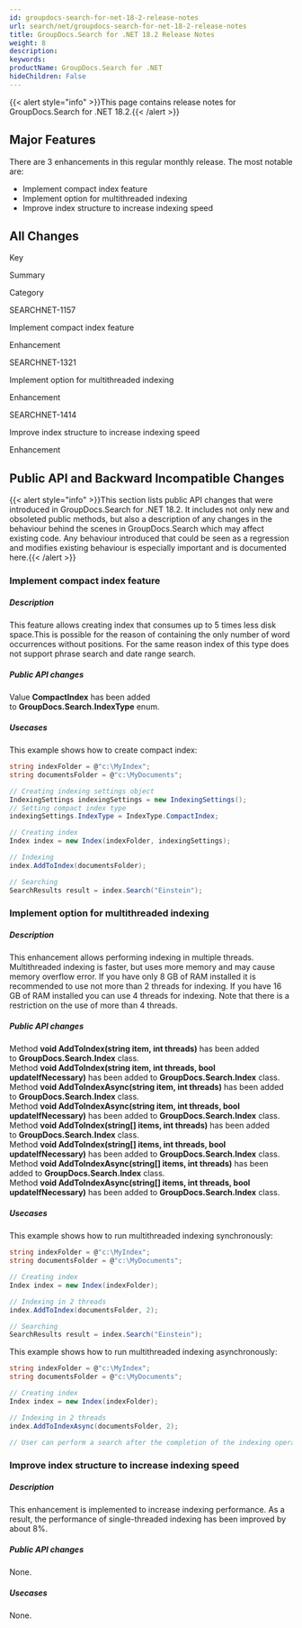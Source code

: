 ```yaml
---
id: groupdocs-search-for-net-18-2-release-notes
url: search/net/groupdocs-search-for-net-18-2-release-notes
title: GroupDocs.Search for .NET 18.2 Release Notes
weight: 8
description: 
keywords: 
productName: GroupDocs.Search for .NET
hideChildren: False
---
```

{{< alert style="info" >}}This page contains release notes for GroupDocs.Search for .NET 18.2.{{< /alert >}}

## Major Features

There are 3 enhancements in this regular monthly release. The most notable are:

*   Implement compact index feature
*   Implement option for multithreaded indexing 
*   Improve index structure to increase indexing speed

## All Changes

Key

Summary

Category

SEARCHNET-1157

Implement compact index feature

Enhancement

SEARCHNET-1321

Implement option for multithreaded indexing

Enhancement

SEARCHNET-1414

Improve index structure to increase indexing speed

Enhancement

## Public API and Backward Incompatible Changes

{{< alert style="info" >}}This section lists public API changes that were introduced in GroupDocs.Search for .NET 18.2. It includes not only new and obsoleted public methods, but also a description of any changes in the behaviour behind the scenes in GroupDocs.Search which may affect existing code. Any behaviour introduced that could be seen as a regression and modifies existing behaviour is especially important and is documented here.{{< /alert >}}

### Implement compact index feature

##### Description

This feature allows creating index that consumes up to 5 times less disk space.This is possible for the reason of containing the only number of word occurrences without positions. For the same reason index of this type does not support phrase search and date range search.

##### Public API changes

Value **CompactIndex** has been added to **GroupDocs.Search.IndexType** enum.

##### Usecases

This example shows how to create compact index:

```csharp
string indexFolder = @"c:\MyIndex";
string documentsFolder = @"c:\MyDocuments";

// Creating indexing settings object
IndexingSettings indexingSettings = new IndexingSettings();
// Setting compact index type
indexingSettings.IndexType = IndexType.CompactIndex;

// Creating index
Index index = new Index(indexFolder, indexingSettings);

// Indexing
index.AddToIndex(documentsFolder);

// Searching
SearchResults result = index.Search("Einstein");
```

### Implement option for multithreaded indexing

##### Description

This enhancement allows performing indexing in multiple threads. Multithreaded indexing is faster, but uses more memory and may cause memory overflow error. If you have only 8 GB of RAM installed it is recommended to use not more than 2 threads for indexing. If you have 16 GB of RAM installed you can use 4 threads for indexing. Note that there is a restriction on the use of more than 4 threads.

##### Public API changes

Method **void AddToIndex(string item, int threads)** has been added to **GroupDocs.Search.Index** class.  
Method **void AddToIndex(string item, int threads, bool updateIfNecessary)** has been added to **GroupDocs.Search.Index** class.  
Method **void AddToIndexAsync(string item, int threads)** has been added to **GroupDocs.Search.Index** class.  
Method **void AddToIndexAsync(string item, int threads, bool updateIfNecessary)** has been added to **GroupDocs.Search.Index** class.  
Method **void AddToIndex(string\[\] items, int threads)** has been added to **GroupDocs.Search.Index** class.  
Method **void AddToIndex(string\[\] items, int threads, bool updateIfNecessary)** has been added to **GroupDocs.Search.Index** class.  
Method **void AddToIndexAsync(string\[\] items, int threads)** has been added to **GroupDocs.Search.Index** class.  
Method **void AddToIndexAsync(string\[\] items, int threads, bool updateIfNecessary)** has been added to **GroupDocs.Search.Index** class.

##### Usecases

This example shows how to run multithreaded indexing synchronously:

```csharp
string indexFolder = @"c:\MyIndex";
string documentsFolder = @"c:\MyDocuments";

// Creating index
Index index = new Index(indexFolder);

// Indexing in 2 threads
index.AddToIndex(documentsFolder, 2);

// Searching
SearchResults result = index.Search("Einstein");
```

This example shows how to run multithreaded indexing asynchronously:

```csharp
string indexFolder = @"c:\MyIndex";
string documentsFolder = @"c:\MyDocuments";

// Creating index
Index index = new Index(indexFolder);

// Indexing in 2 threads
index.AddToIndexAsync(documentsFolder, 2);

// User can perform a search after the completion of the indexing operation
```

### Improve index structure to increase indexing speed

##### Description

This enhancement is implemented to increase indexing performance. As a result, the performance of single-threaded indexing has been improved by about 8%.

##### Public API changes

None.

##### Usecases

None.
